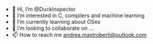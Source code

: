 - 👋 Hi, I’m @DuckInspector
- 👀 I’m interested in C, compilers and machine learning
- 🌱 I’m currently learning about OSes
- 💞️ I’m looking to collaborate on ...
- 📫 How to reach me andrea.mastroberti@outlook.com

<!---
DuckInspector/DuckInspector is a ✨ special ✨ repository because its `README.md` (this file) appears on your GitHub profile.
You can click the Preview link to take a look at your changes.
--->
